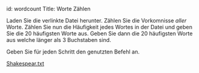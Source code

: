 id: wordcount
Title: Worte Zählen

Laden Sie die verlinkte Datei herunter. 
Zählen Sie die Vorkomnisse *aller* Worte.
Zählen Sie nun die Häufigkeit jedes Wortes in der Datei und geben Sie die 20 häufigsten Worte aus.
Geben Sie dann die 20 häufigsten Worte aus welche länger als 3 Buchstaben sind.

Geben Sie für jeden Schritt den genutzten Befehl an.

[Shakespear.txt](https://ocw.mit.edu/ans7870/6/6.006/s08/lecturenotes/files/t8.shakespeare.txt)